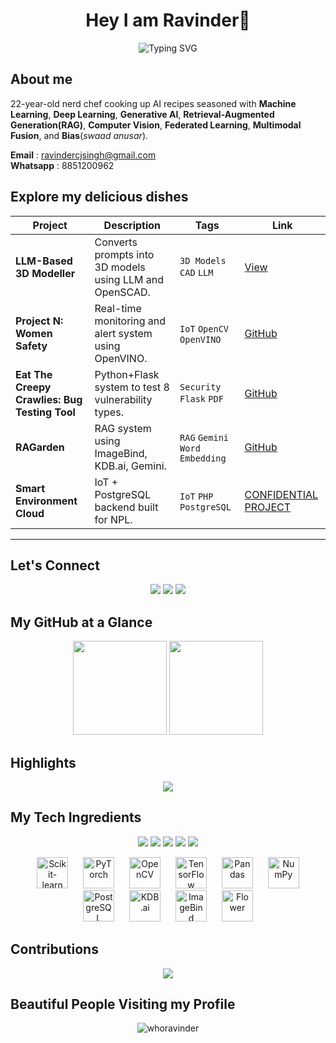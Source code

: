 <h1 align="center">Hey I am Ravinder👋</h1>
<p align="center">
<img src="https://readme-typing-svg.demolab.com?font=JetBrains+Mono&weight=700&size=22&pause=500&color=FF6600&center=true&vCenter=true&width=500&lines=AI/ML+Researcher;Developer;Author;Innovator" alt="Typing SVG" />
</p>



## About me

22-year-old nerd chef cooking up AI recipes seasoned with **Machine Learning**, **Deep Learning**, **Generative AI**, **Retrieval-Augmented Generation(RAG)**, **Computer Vision**, **Federated Learning**, **Multimodal Fusion**, and **Bias**(*swaad anusar*).

**Email** : ravindercjsingh@gmail.com <br>
**Whatsapp** : 8851200962



## Explore my delicious dishes

| Project | Description | Tags | Link |
|--------|-------------|------|------|
| **LLM-Based 3D Modeller** | Converts prompts into 3D models using LLM and OpenSCAD. | `3D Models` `CAD` `LLM` | [View](https://lostdevs.io/community/ravinder/#work) |
| **Project N: Women Safety** | Real-time monitoring and alert system using OpenVINO. | `IoT` `OpenCV` `OpenVINO` | [GitHub](https://github.com/whoravinder/women-safety-pn-optimised) |
| **Eat The Creepy Crawlies: Bug Testing Tool** | Python+Flask system to test 8 vulnerability types. | `Security` `Flask` `PDF` | [GitHub](#) |
| **RAGarden** | RAG system using ImageBind, KDB.ai, Gemini. | `RAG` `Gemini` `Word Embedding` | [GitHub](https://github.com/whoravinder/RAGarden) |
| **Smart Environment Cloud** | IoT + PostgreSQL backend built for NPL. | `IoT` `PHP` `PostgreSQL` | [CONFIDENTIAL PROJECT](#) |




---

## Let's Connect

<p align="center">
  <a href="https://lostdevs.io"><img src="https://img.shields.io/badge/LostDevs-Explore-darkgreen?style=for-the-badge" /></a>
  <a href="https://linkedin.com/in/ravinderwbt"><img src="https://img.shields.io/badge/LinkedIn-Connect-blue?style=for-the-badge&logo=linkedin" /></a>
  <a href="mailto:ravindercjsingh@gmail.com"><img src="https://img.shields.io/badge/Gmail-Contact-red?style=for-the-badge&logo=gmail" /></a>
</p>



## My GitHub at a Glance

<p align="center">
  <img src="https://streak-stats.demolab.com?user=whoravinder&theme=transparent&hide_border=true&v=1" height="150" />


  <img src="https://github-readme-stats.vercel.app/api?username=whoravinder&show_icons=true&rank_icon=github&count_private=true&include_all_commits=true&theme=transparent&hide_border=true" height="150" />
</p>


## Highlights

<p align="center">
  <img src="https://github-profile-trophy.vercel.app/?username=whoravinder&theme=flat&no-frame=true&row=1&column=6" />
</p>



## My Tech Ingredients

<p align="center">
  <img src="https://img.shields.io/badge/Machine%20Learning-–-informational?style=flat&logo=scikitlearn&logoColor=white&color=FF9F00" />
  <img src="https://img.shields.io/badge/Deep%20Learning-–-informational?style=flat&logo=pytorch&logoColor=white&color=EE4C2C" />
  <img src="https://img.shields.io/badge/Generative%20AI-–-informational?style=flat&logo=openai&logoColor=white&color=412991" />
  <img src="https://img.shields.io/badge/RAG-–-informational?style=flat&logo=google&logoColor=white&color=34A853" />
  <img src="https://img.shields.io/badge/Computer%20Vision-–-informational?style=flat&logo=opencv&logoColor=white&color=5C3EE8" />
</p>

<p align="center">
  <!-- Scikit-learn -->
  <img src="https://upload.wikimedia.org/wikipedia/commons/0/05/Scikit_learn_logo_small.svg" alt="Scikit-learn" height="50" style="margin: 0 10px;"/>
  
  <!-- PyTorch -->
  <img src="https://upload.wikimedia.org/wikipedia/commons/1/10/PyTorch_logo_icon.svg" alt="PyTorch" height="50" style="margin: 0 10px;"/>
  

  
  <!-- OpenCV -->
  <img src="https://upload.wikimedia.org/wikipedia/commons/3/32/OpenCV_Logo_with_text_svg_version.svg" alt="OpenCV" height="50" style="margin: 0 10px;"/>
  
  <!-- TensorFlow -->
  <img src="https://upload.wikimedia.org/wikipedia/commons/2/2d/Tensorflow_logo.svg" alt="TensorFlow" height="50" style="margin: 0 10px;"/>
  
  <!-- Pandas -->
  <img src="https://pandas.pydata.org/static/img/pandas_mark.svg" alt="Pandas" height="50" style="margin: 0 10px;"/>
  
  <!-- NumPy -->
  <img src="https://upload.wikimedia.org/wikipedia/commons/3/31/NumPy_logo_2020.svg" alt="NumPy" height="50" style="margin: 0 10px;"/>
    <!-- PostgreSQL -->
  <img src="https://upload.wikimedia.org/wikipedia/commons/2/29/Postgresql_elephant.svg" alt="PostgreSQL" height="50" style="margin: 0 10px;"/>

  <!-- KDB.ai (using Databricks-style icon placeholder) -->
  <img src="https://upload.wikimedia.org/wikipedia/commons/6/63/Databricks_Logo.png" alt="KDB.ai" height="50" style="margin: 0 10px;"/>

  <!-- ImageBind (Meta AI logo) -->
  <img src="https://upload.wikimedia.org/wikipedia/commons/3/3b/Meta_AI_Logo_%28Ring_Only%29.png" alt="ImageBind" height="50" style="margin: 0 10px;"/>

  <!-- Flower Icon -->
  <img src="https://camo.githubusercontent.com/410aab33619728e33372218ea3db3e8d7502e35fe8cac88d9172f08a34b34521/68747470733a2f2f666c6f7765722e61692f5f6e6578742f696d6167652f3f75726c3d2532465f6e6578742532467374617469632532466d65646961253246666c77722d686561642e34643638383637612e706e6726773d33383426713d3735" alt="Flower" height="50" style="margin: 0 10px;"/>
</p>



## Contributions

<p align="center">
  <img src="https://github-readme-activity-graph.vercel.app/graph?username=whoravinder&theme=github-compact&area=true&hide_border=true" />
</p>

## Beautiful People Visiting my Profile

<p align="center">
  <img src="https://komarev.com/ghpvc/?username=whoravinder&label=Profile%20views&color=0e75b6&style=flat" alt="whoravinder" />
</p>



